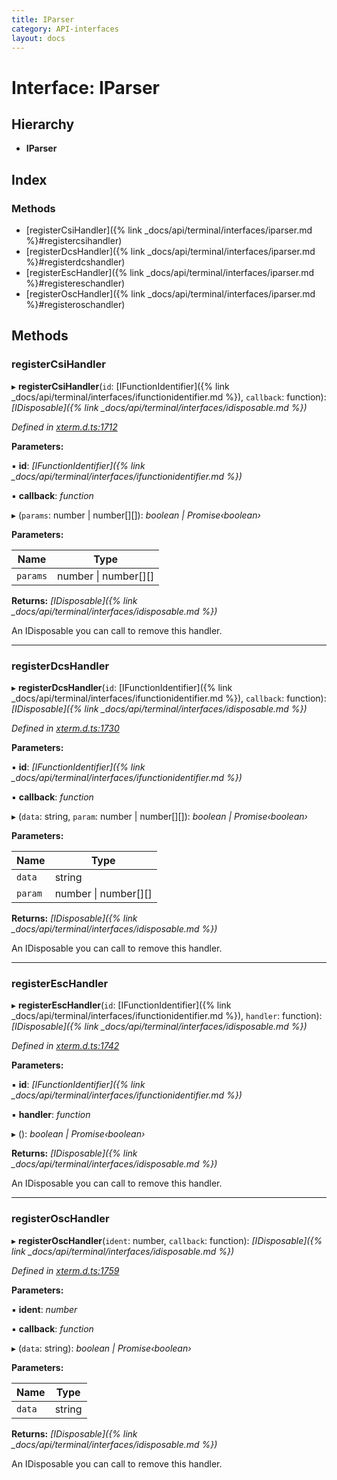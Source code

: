 ```yaml
---
title: IParser
category: API-interfaces
layout: docs
---
```



# Interface: IParser

## Hierarchy

* **IParser**

## Index

### Methods

* [registerCsiHandler]({% link _docs/api/terminal/interfaces/iparser.md %}#registercsihandler)
* [registerDcsHandler]({% link _docs/api/terminal/interfaces/iparser.md %}#registerdcshandler)
* [registerEscHandler]({% link _docs/api/terminal/interfaces/iparser.md %}#registereschandler)
* [registerOscHandler]({% link _docs/api/terminal/interfaces/iparser.md %}#registeroschandler)

## Methods

###  registerCsiHandler

▸ **registerCsiHandler**(`id`: [IFunctionIdentifier]({% link _docs/api/terminal/interfaces/ifunctionidentifier.md %}), `callback`: function): *[IDisposable]({% link _docs/api/terminal/interfaces/idisposable.md %})*

*Defined in [xterm.d.ts:1712](https://github.com/xtermjs/xterm.js/blob/5.3.0/typings/xterm.d.ts#L1712)*

**Parameters:**

▪ **id**: *[IFunctionIdentifier]({% link _docs/api/terminal/interfaces/ifunctionidentifier.md %})*

▪ **callback**: *function*

▸ (`params`: number | number[][]): *boolean | Promise‹boolean›*

**Parameters:**

Name | Type |
------ | ------ |
`params` | number &#124; number[][] |

**Returns:** *[IDisposable]({% link _docs/api/terminal/interfaces/idisposable.md %})*

An IDisposable you can call to remove this handler.

___

###  registerDcsHandler

▸ **registerDcsHandler**(`id`: [IFunctionIdentifier]({% link _docs/api/terminal/interfaces/ifunctionidentifier.md %}), `callback`: function): *[IDisposable]({% link _docs/api/terminal/interfaces/idisposable.md %})*

*Defined in [xterm.d.ts:1730](https://github.com/xtermjs/xterm.js/blob/5.3.0/typings/xterm.d.ts#L1730)*

**Parameters:**

▪ **id**: *[IFunctionIdentifier]({% link _docs/api/terminal/interfaces/ifunctionidentifier.md %})*

▪ **callback**: *function*

▸ (`data`: string, `param`: number | number[][]): *boolean | Promise‹boolean›*

**Parameters:**

Name | Type |
------ | ------ |
`data` | string |
`param` | number &#124; number[][] |

**Returns:** *[IDisposable]({% link _docs/api/terminal/interfaces/idisposable.md %})*

An IDisposable you can call to remove this handler.

___

###  registerEscHandler

▸ **registerEscHandler**(`id`: [IFunctionIdentifier]({% link _docs/api/terminal/interfaces/ifunctionidentifier.md %}), `handler`: function): *[IDisposable]({% link _docs/api/terminal/interfaces/idisposable.md %})*

*Defined in [xterm.d.ts:1742](https://github.com/xtermjs/xterm.js/blob/5.3.0/typings/xterm.d.ts#L1742)*

**Parameters:**

▪ **id**: *[IFunctionIdentifier]({% link _docs/api/terminal/interfaces/ifunctionidentifier.md %})*

▪ **handler**: *function*

▸ (): *boolean | Promise‹boolean›*

**Returns:** *[IDisposable]({% link _docs/api/terminal/interfaces/idisposable.md %})*

An IDisposable you can call to remove this handler.

___

###  registerOscHandler

▸ **registerOscHandler**(`ident`: number, `callback`: function): *[IDisposable]({% link _docs/api/terminal/interfaces/idisposable.md %})*

*Defined in [xterm.d.ts:1759](https://github.com/xtermjs/xterm.js/blob/5.3.0/typings/xterm.d.ts#L1759)*

**Parameters:**

▪ **ident**: *number*

▪ **callback**: *function*

▸ (`data`: string): *boolean | Promise‹boolean›*

**Parameters:**

Name | Type |
------ | ------ |
`data` | string |

**Returns:** *[IDisposable]({% link _docs/api/terminal/interfaces/idisposable.md %})*

An IDisposable you can call to remove this handler.
